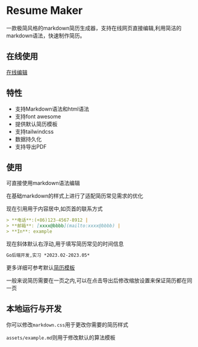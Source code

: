 # Resume Maker

一款极简风格的markdown简历生成器，支持在线网页直接编辑,利用简洁的markdown语法，快速制作简历。

## 在线使用
[在线编辑](https://resume-maker.open17.vip)

## 特性

- 支持Markdown语法和html语法
- 支持font awesome
- 提供默认简历模板
- 支持tailwindcss
- 数据持久化
- 支持导出PDF

## 使用
可直接使用markdown语法编辑

在基础markdown的样式上进行了适配简历常见需求的优化  

现在引用用于内容居中,如页首的联系方式
```md
> **电话**:(+86)123-4567-8912 |
> **邮箱**: [xxxx@bbbb](mailto:xxxx@bbbb) | 
> **In**: example
```
现在斜体默认右浮动,用于填写简历常见的时间信息
```md
Go后端开发,实习 *2023.02-2023.05* 
```
更多详细可参考默认[简历模板](./src/assets/example.md)

一般来说简历需要在一页之内,可以在点击导出后修改缩放设置来保证简历都在同一页


## 本地运行与开发

你可以修改`markdown.css`用于更改你需要的简历样式  

`assets/example.md`则用于修改默认的算法模板
